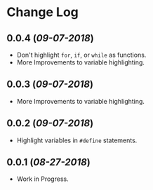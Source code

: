 # Change Log


## 0.0.4 (*09-07-2018*) 
- Don't highlight `for`, `if`, or `while` as functions.
- More Improvements to variable highlighting.

## 0.0.3 (*09-07-2018*) 
- More Improvements to variable highlighting.

## 0.0.2 (*09-07-2018*) 
- Highlight variables in `#define` statements.

## 0.0.1 (*08-27-2018*) 
- Work in Progress.
